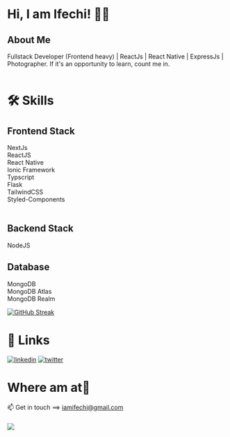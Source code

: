 # Hi, I am Ifechi! ✌🏾

## About Me
Fullstack Developer (Frontend heavy) | ReactJs | React Native | ExpressJs | Photographer. If it's an opportunity to learn, count me in.<br />
<br />


# 🛠 Skills

## Frontend Stack
NextJs <br />
ReactJS <br />
React Native<br />
Ionic Framework <br/>
Typscript <br />
Flask <br />
TailwindCSS <br />
Styled-Components <br />
<br />

## Backend Stack
NodeJS <br />

## Database
MongoDB <br />
MongoDB Atlas <br />
MongoDB Realm
<br />

[![GitHub Streak](https://streak-stats.demolab.com?user=iamifechi&theme=whatsapp-dark&border_radius=8&card_width=1080)](https://git.io/streak-stats)


# 🔗 Links
<!-- [![portfolio](https://img.shields.io/badge/my_portfolio-000?style=for-the-badge&logo=ko-fi&logoColor=white)](https://linktr.ee/ifechi)  -->
[![linkedin](https://img.shields.io/badge/linkedin-0A66C2?style=for-the-badge&logo=linkedin&logoColor=white)](https://www.linkedin.com/in/nnebedumfav/)
[![twitter](https://img.shields.io/badge/twitter-1DA1F2?style=for-the-badge&logo=twitter&logoColor=white)](https://twitter.com/iam_ifechi)

# Where am at📍

📫 Get in touch ==> iamifechi@gmail.com

###

<div align="left">
  <img src="https://visitor-badge.laobi.icu/badge?page_id=iamifechi.iamifechi&left_text=📍"  />
</div>

###

